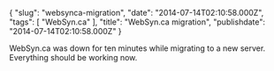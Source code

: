 {
    "slug": "websynca-migration",
    "date": "2014-07-14T02:10:58.000Z",
    "tags": [
        "WebSyn.ca"
    ],
    "title": "WebSyn.ca migration",
    "publishdate": "2014-07-14T02:10:58.000Z"
}


WebSyn.ca was down for ten minutes while migrating to a new server.
Everything should be working now.

